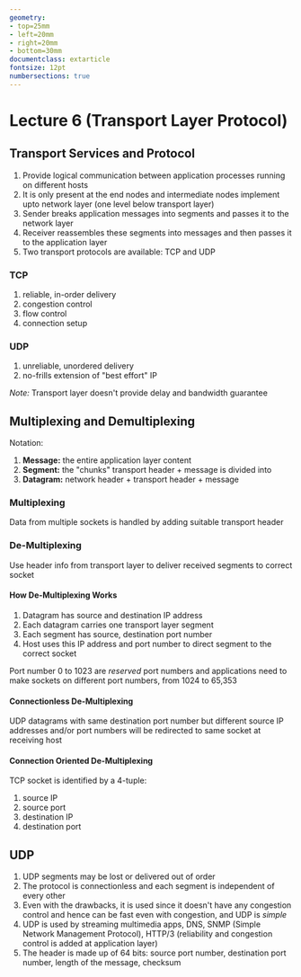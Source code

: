```yaml
---
geometry:
- top=25mm
- left=20mm
- right=20mm
- bottom=30mm
documentclass: extarticle
fontsize: 12pt
numbersections: true
---
```


# Lecture 6 (Transport Layer Protocol)

## Transport Services and Protocol
1. Provide logical communication between application processes running on different hosts
2. It is only present at the end nodes and intermediate nodes implement upto network layer (one level below transport layer)
3. Sender breaks application messages into segments and passes it to the network layer
4. Receiver reassembles these segments into messages and then passes it to the application layer
5. Two transport protocols are available: TCP and UDP

### TCP
1. reliable, in-order delivery
2. congestion control
3. flow control
4. connection setup

### UDP
1. unreliable, unordered delivery
2. no-frills extension of "best effort" IP

*Note:* Transport layer doesn't provide delay and bandwidth guarantee

## Multiplexing and Demultiplexing
Notation:

1. **Message:** the entire application layer content
2. **Segment:** the "chunks" transport header + message is divided into
3. **Datagram:** network header + transport header + message

### Multiplexing
Data from multiple sockets is handled by adding suitable transport header

### De-Multiplexing
Use header info from transport layer to deliver received segments to correct socket

#### How De-Multiplexing Works
1. Datagram has source and destination IP address
2. Each datagram carries one transport layer segment
3. Each segment has source, destination port number
4. Host uses this IP address and port number to direct segment to the correct socket

Port number 0 to 1023 are *reserved* port numbers and applications need to make sockets on different port numbers, from 1024 to 65,353

#### Connectionless De-Multiplexing
UDP datagrams with same destination port number but different source IP addresses and/or port numbers will be redirected to same socket at receiving host

#### Connection Oriented De-Multiplexing
TCP socket is identified by a 4-tuple:

1. source IP
2. source port
3. destination IP
4. destination port

## UDP
1. UDP segments may be lost or delivered out of order
2. The protocol is connectionless and each segment is independent of every other
3. Even with the drawbacks, it is used since it doesn't have any congestion control and hence can be fast even with congestion, and UDP is *simple*
4. UDP is used by streaming multimedia apps, DNS, SNMP (Simple Network Management Protocol), HTTP/3 (reliability and congestion control is added at application layer)
5. The header is made up of 64 bits: source port number, destination port number, length of the message, checksum

